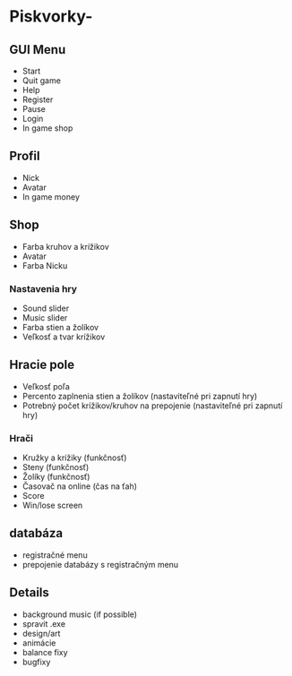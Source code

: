# Piskvorky-
## GUI Menu
- Start
- Quit game
- Help
- Register
- Pause
- Login
- In game shop
## Profil
- Nick
- Avatar
- In game money
## Shop
- Farba kruhov a krížikov
- Avatar
- Farba Nicku
### Nastavenia hry
- Sound slider
- Music slider
- Farba stien a žolíkov
- Veľkosť a tvar krížikov
## Hracie pole
- Veľkosť poľa
- Percento zaplnenia stien a žolíkov 
 (nastaviteľné pri zapnutí hry)
- Potrebný počet krížikov/kruhov na prepojenie
 (nastaviteľné pri zapnutí hry)
### Hrači
- Kružky a krížiky
 (funkčnosť)
- Steny
 (funkčnosť)
- Žolíky
 (funkčnosť)
- Časovač na online
 (čas na ťah)
- Score
- Win/lose screen
## databáza
- registračné menu
- prepojenie databázy s registračným menu
## Details
- background music (if possible)
- spravit .exe
- design/art
- animácie
- balance fixy
- bugfixy

